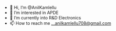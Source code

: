 - 👋 Hi, I’m @AnilKamlellu
- 👀 I’m interested in APDE
- 🌱 I’m currently into R&D Electronics
- 📫 How to reach me ...anilkamlellu708@gmail.com 

<!---
AnilKamlellu/AnilKamlellu is a ✨ special ✨ repository because its `README.md` (this file) appears on your GitHub profile.
You can click the Preview link to take a look at your changes.
--->
